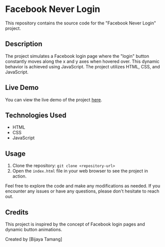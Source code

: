 # Facebook Never Login

This repository contains the source code for the "Facebook Never Login" project. 

## Description

The project simulates a Facebook login page where the "login" button constantly moves along the x and y axes when hovered over. This dynamic behavior is achieved using JavaScript. The project utilizes HTML, CSS, and JavaScript.

## Live Demo

You can view the live demo of the project [here](https://facebookneverlogin.netlify.app/#).

## Technologies Used

- HTML
- CSS
- JavaScript

## Usage

1. Clone the repository: `git clone <repository-url>`
2. Open the `index.html` file in your web browser to see the project in action.

Feel free to explore the code and make any modifications as needed. If you encounter any issues or have any questions, please don't hesitate to reach out.

## Credits

This project is inspired by the concept of Facebook login pages and dynamic button animations. 

Created by [Bijaya Tamang]

